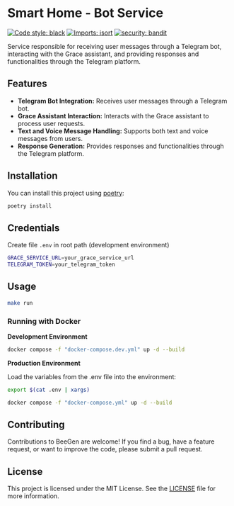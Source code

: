 # Smart Home - Bot Service

[![Code style: black](https://img.shields.io/badge/code%20style-black-000000.svg)](https://github.com/psf/black)
[![Imports: isort](https://img.shields.io/badge/%20imports-isort-%231674b1?style=flat&labelColor=ef8336)](https://pycqa.github.io/isort/)
[![security: bandit](https://img.shields.io/badge/security-bandit-yellow.svg)](https://github.com/PyCQA/bandit)

Service responsible for receiving user messages through a Telegram bot, interacting with the Grace assistant, and providing responses and functionalities through the Telegram platform.

## Features

- **Telegram Bot Integration:** Receives user messages through a Telegram bot.
- **Grace Assistant Interaction:** Interacts with the Grace assistant to process user requests.
- **Text and Voice Message Handling:** Supports both text and voice messages from users.
- **Response Generation:** Provides responses and functionalities through the Telegram platform.

## Installation

You can install this project using [poetry](https://python-poetry.org/):

```bash
poetry install
```

## Credentials

Create file `.env` in root path (development environment)
```bash
GRACE_SERVICE_URL=your_grace_service_url
TELEGRAM_TOKEN=your_telegram_token
```

## Usage

```bash
make run
```

### Running with Docker

**Development Environment**

```bash
docker compose -f "docker-compose.dev.yml" up -d --build 
```

**Production Environment**

Load the variables from the .env file into the environment:
```bash
export $(cat .env | xargs)
```

```bash
docker compose -f "docker-compose.yml" up -d --build 
```

## Contributing

Contributions to BeeGen are welcome! If you find a bug, have a feature request, or want to improve the code, please submit a pull request.

## License

This project is licensed under the MIT License. See the [LICENSE](/LICENSE) file for more information.
